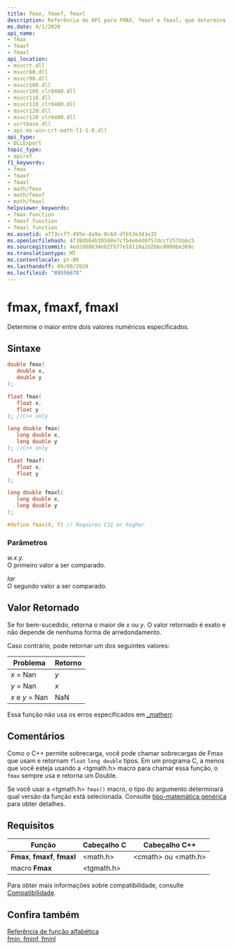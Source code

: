 ```yaml
---
title: fmax, fmaxf, fmaxl
description: Referência de API para FMAX, fmaxf e fmaxl; que determina o maior de dois valores numéricos.
ms.date: 9/1/2020
api_name:
- fmax
- fmaxf
- fmaxl
api_location:
- msvcrt.dll
- msvcr80.dll
- msvcr90.dll
- msvcr100.dll
- msvcr100_clr0400.dll
- msvcr110.dll
- msvcr110_clr0400.dll
- msvcr120.dll
- msvcr120_clr0400.dll
- ucrtbase.dll
- api-ms-win-crt-math-l1-1-0.dll
api_type:
- DLLExport
topic_type:
- apiref
f1_keywords:
- fmax
- fmaxf
- fmaxl
- math/fmax
- math/fmaxf
- math/fmaxl
helpviewer_keywords:
- fmax function
- fmaxf function
- fmaxl function
ms.assetid: a773ccf7-495e-4a9a-8c6d-dfb53e341e35
ms.openlocfilehash: 4f38db64b30598e7cfb4eb4d0f57dccf257dabc5
ms.sourcegitcommit: 4ed2d68634eb2fb77e18110a2d26bc0008be369c
ms.translationtype: MT
ms.contentlocale: pt-BR
ms.lasthandoff: 09/08/2020
ms.locfileid: "89556678"
---
```

# <a name="fmax-fmaxf-fmaxl"></a>fmax, fmaxf, fmaxl

Determine o maior entre dois valores numéricos especificados.

## <a name="syntax"></a>Sintaxe

```C
double fmax(
   double x,
   double y
);

float fmax(
   float x,
   float y
); //C++ only

long double fmax(
   long double x,
   long double y
); //C++ only

float fmaxf(
   float x,
   float y
);

long double fmaxl(
   long double x,
   long double y
);

#define fmax(X, Y) // Requires C11 or higher
```

### <a name="parameters"></a>Parâmetros

*w.x.y.*\
O primeiro valor a ser comparado.

*Iar*\
O segundo valor a ser comparado.

## <a name="return-value"></a>Valor Retornado

Se for bem-sucedido, retorna o maior de *x* ou *y*. O valor retornado é exato e não depende de nenhuma forma de arredondamento.

Caso contrário, pode retornar um dos seguintes valores:

|Problema|Retorno|
|-----------|------------|
|*x* = Nan|*y*|
|*y* = Nan|*x*|
|*x* e *y* = Nan|NaN|

Essa função não usa os erros especificados em [_matherr](matherr.md).

## <a name="remarks"></a>Comentários

Como o C++ permite sobrecarga, você pode chamar sobrecargas de Fmax que usam e retornam `float` `long double` tipos. Em um programa C, a menos que você esteja usando a \<tgmath.h> macro para chamar essa função, o `fmax` sempre usa e retorna um Double.

Se você usar a \<tgmath.h> `fmax()` macro, o tipo do argumento determinará qual versão da função está selecionada. Consulte [tipo-matemática genérica](../../c-runtime-library/tgmath.md) para obter detalhes.

## <a name="requirements"></a>Requisitos

|Função|Cabeçalho C|Cabeçalho C++|
|--------------|--------------|------------------|
|**Fmax**, **fmaxf**, **fmaxl**|\<math.h>|\<cmath> ou \<math.h>|
|macro **Fmax** | \<tgmath.h> ||

Para obter mais informações sobre compatibilidade, consulte [Compatibilidade](../../c-runtime-library/compatibility.md).

## <a name="see-also"></a>Confira também

[Referência de função alfabética](crt-alphabetical-function-reference.md)<br/>
[fmin, fminf, fminl](fmin-fminf-fminl.md)<br/>
